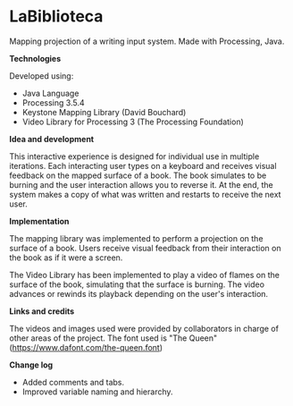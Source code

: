 # LaBiblioteca

Mapping projection of a writing input system. Made with Processing, Java.

**Technologies**

Developed using:
- Java Language
- Processing 3.5.4
- Keystone Mapping Library (David Bouchard)
- Video Library for Processing 3 (The Processing Foundation)

**Idea and development**

This interactive experience is designed for individual use in multiple iterations. 
Each interacting user types on a keyboard and receives visual feedback on the mapped surface of a book. 
The book simulates to be burning and the user interaction allows you to reverse it.
At the end, the system makes a copy of what was written and restarts to receive the next user.

**Implementation**

The mapping library was implemented to perform a projection on the surface of a book.
Users receive visual feedback from their interaction on the book as if it were a screen.

The Video Library has been implemented to play a video of flames on the surface of the book, simulating that the surface is burning.
The video advances or rewinds its playback depending on the user's interaction.

**Links and credits**

The videos and images used were provided by collaborators in charge of other areas of the project.
The font used is "The Queen" (https://www.dafont.com/the-queen.font)

**Change log**

- Added comments and tabs. 
- Improved variable naming and hierarchy.
